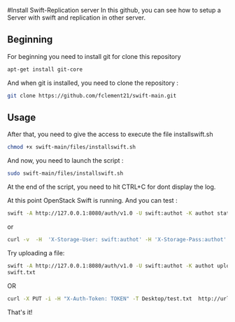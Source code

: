 #Install Swift-Replication server
In this github, you can see how to setup a Server with swift and replication in other server.


## Beginning

For beginning you need to install git for clone this repository

```bash
apt-get install git-core
```

And when git is installed, you need to clone the repository :


```bash
git clone https://github.com/fclement21/swift-main.git
```

## Usage

After that, you need to give the access to execute the file installswift.sh


```bash
chmod +x swift-main/files/installswift.sh
```
And now, you need to launch the script :

```bash
sudo swift-main/files/installswift.sh
```
At the end of the script, you need to hit CTRL+C for dont display the log. 

At this point OpenStack Swift is running.
And you can test :

```bash
swift -A http://127.0.0.1:8080/auth/v1.0 -U swift:authot -K authot stat   
```

or

```bash
curl -v  -H  'X-Storage-User: swift:authot' -H 'X-Storage-Pass:authot' http://urlofyourserver:8080/auth/v1.0  
```

Try uploading a file:

```bash
swift -A http://127.0.0.1:8080/auth/v1.0 -U swift:authot -K authot upload swift swift.txt
swift.txt
```

OR 

```bash
curl -X PUT -i -H "X-Auth-Token: TOKEN" -T Desktop/test.txt  http://url:8080/v1/AUTH_swift/name-container/test.txt
```

That's it!
